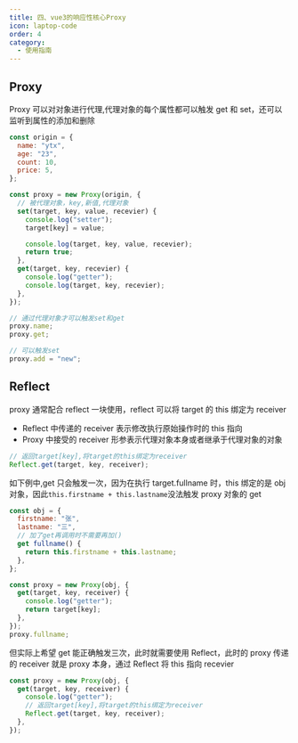 ```yaml
---
title: 四、vue3的响应性核心Proxy
icon: laptop-code
order: 4
category:
  - 使用指南
---
```


## Proxy

Proxy 可以对对象进行代理,代理对象的每个属性都可以触发 get 和 set，还可以监听到属性的添加和删除

```js
const origin = {
  name: "ytx",
  age: "23",
  count: 10,
  price: 5,
};

const proxy = new Proxy(origin, {
  // 被代理对象，key,新值,代理对象
  set(target, key, value, recevier) {
    console.log("setter");
    target[key] = value;

    console.log(target, key, value, recevier);
    return true;
  },
  get(target, key, recevier) {
    console.log("getter");
    console.log(target, key, recevier);
  },
});

// 通过代理对象才可以触发set和get
proxy.name;
proxy.get;

// 可以触发set
proxy.add = "new";
```

## Reflect

proxy 通常配合 reflect 一块使用，reflect 可以将 target 的 this 绑定为 receiver

- Reflect 中传递的 receiver 表示修改执行原始操作时的 this 指向
- Proxy 中接受的 receiver 形参表示代理对象本身或者继承于代理对象的对象

```js
// 返回target[key],将target的this绑定为receiver
Reflect.get(target, key, receiver);
```

如下例中,get 只会触发一次，因为在执行 target.fullname 时，this 绑定的是 obj 对象，因此`this.firstname + this.lastname`没法触发 proxy 对象的 get

```js
const obj = {
  firstname: "张",
  lastname: "三",
  // 加了get再调用时不需要再加()
  get fullname() {
    return this.firstname + this.lastname;
  },
};

const proxy = new Proxy(obj, {
  get(target, key, receiver) {
    console.log("getter");
    return target[key];
  },
});
proxy.fullname;
```

但实际上希望 get 能正确触发三次，此时就需要使用 Reflect，此时的 proxy 传递的 receiver 就是 proxy 本身，通过 Reflect 将 this 指向 recevier

```js
const proxy = new Proxy(obj, {
  get(target, key, receiver) {
    console.log("getter");
    // 返回target[key],将target的this绑定为receiver
    Reflect.get(target, key, receiver);
  },
});
```

